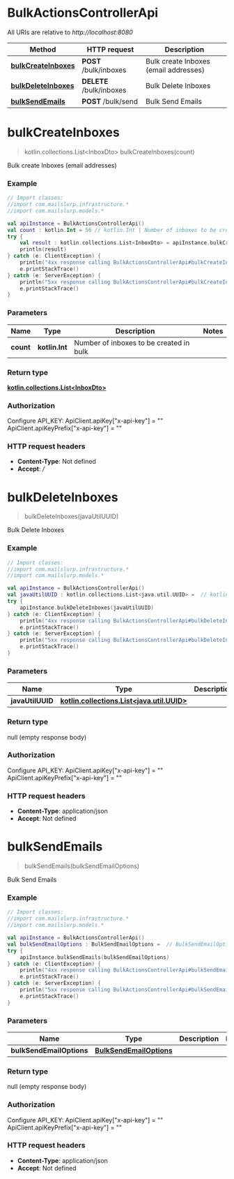 # BulkActionsControllerApi

All URIs are relative to *http://localhost:8080*

Method | HTTP request | Description
------------- | ------------- | -------------
[**bulkCreateInboxes**](BulkActionsControllerApi#bulkCreateInboxes) | **POST** /bulk/inboxes | Bulk create Inboxes (email addresses)
[**bulkDeleteInboxes**](BulkActionsControllerApi#bulkDeleteInboxes) | **DELETE** /bulk/inboxes | Bulk Delete Inboxes
[**bulkSendEmails**](BulkActionsControllerApi#bulkSendEmails) | **POST** /bulk/send | Bulk Send Emails


<a name="bulkCreateInboxes"></a>
# **bulkCreateInboxes**
> kotlin.collections.List&lt;InboxDto&gt; bulkCreateInboxes(count)

Bulk create Inboxes (email addresses)

### Example
```kotlin
// Import classes:
//import com.mailslurp.infrastructure.*
//import com.mailslurp.models.*

val apiInstance = BulkActionsControllerApi()
val count : kotlin.Int = 56 // kotlin.Int | Number of inboxes to be created in bulk
try {
    val result : kotlin.collections.List<InboxDto> = apiInstance.bulkCreateInboxes(count)
    println(result)
} catch (e: ClientException) {
    println("4xx response calling BulkActionsControllerApi#bulkCreateInboxes")
    e.printStackTrace()
} catch (e: ServerException) {
    println("5xx response calling BulkActionsControllerApi#bulkCreateInboxes")
    e.printStackTrace()
}
```

### Parameters

Name | Type | Description  | Notes
------------- | ------------- | ------------- | -------------
 **count** | **kotlin.Int**| Number of inboxes to be created in bulk |

### Return type

[**kotlin.collections.List&lt;InboxDto&gt;**](InboxDto)

### Authorization


Configure API_KEY:
    ApiClient.apiKey["x-api-key"] = ""
    ApiClient.apiKeyPrefix["x-api-key"] = ""

### HTTP request headers

 - **Content-Type**: Not defined
 - **Accept**: */*

<a name="bulkDeleteInboxes"></a>
# **bulkDeleteInboxes**
> bulkDeleteInboxes(javaUtilUUID)

Bulk Delete Inboxes

### Example
```kotlin
// Import classes:
//import com.mailslurp.infrastructure.*
//import com.mailslurp.models.*

val apiInstance = BulkActionsControllerApi()
val javaUtilUUID : kotlin.collections.List<java.util.UUID> =  // kotlin.collections.List<java.util.UUID> | 
try {
    apiInstance.bulkDeleteInboxes(javaUtilUUID)
} catch (e: ClientException) {
    println("4xx response calling BulkActionsControllerApi#bulkDeleteInboxes")
    e.printStackTrace()
} catch (e: ServerException) {
    println("5xx response calling BulkActionsControllerApi#bulkDeleteInboxes")
    e.printStackTrace()
}
```

### Parameters

Name | Type | Description  | Notes
------------- | ------------- | ------------- | -------------
 **javaUtilUUID** | [**kotlin.collections.List&lt;java.util.UUID&gt;**](java.util.UUID)|  |

### Return type

null (empty response body)

### Authorization


Configure API_KEY:
    ApiClient.apiKey["x-api-key"] = ""
    ApiClient.apiKeyPrefix["x-api-key"] = ""

### HTTP request headers

 - **Content-Type**: application/json
 - **Accept**: Not defined

<a name="bulkSendEmails"></a>
# **bulkSendEmails**
> bulkSendEmails(bulkSendEmailOptions)

Bulk Send Emails

### Example
```kotlin
// Import classes:
//import com.mailslurp.infrastructure.*
//import com.mailslurp.models.*

val apiInstance = BulkActionsControllerApi()
val bulkSendEmailOptions : BulkSendEmailOptions =  // BulkSendEmailOptions | 
try {
    apiInstance.bulkSendEmails(bulkSendEmailOptions)
} catch (e: ClientException) {
    println("4xx response calling BulkActionsControllerApi#bulkSendEmails")
    e.printStackTrace()
} catch (e: ServerException) {
    println("5xx response calling BulkActionsControllerApi#bulkSendEmails")
    e.printStackTrace()
}
```

### Parameters

Name | Type | Description  | Notes
------------- | ------------- | ------------- | -------------
 **bulkSendEmailOptions** | [**BulkSendEmailOptions**](BulkSendEmailOptions)|  |

### Return type

null (empty response body)

### Authorization


Configure API_KEY:
    ApiClient.apiKey["x-api-key"] = ""
    ApiClient.apiKeyPrefix["x-api-key"] = ""

### HTTP request headers

 - **Content-Type**: application/json
 - **Accept**: Not defined

